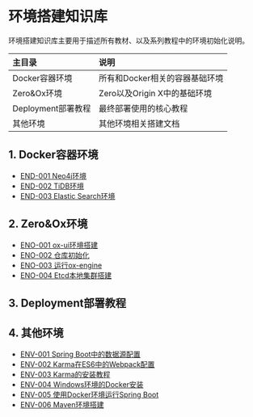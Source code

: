 # 环境搭建知识库

环境搭建知识库主要用于描述所有教材、以及系列教程中的环境初始化说明。

| 主目录 | 说明 |
| :--- | :--- |
| Docker容器环境 | 所有和Docker相关的容器基础环境 |
| Zero&Ox环境 | Zero以及Origin X中的基础环境 |
| Deployment部署教程 | 最终部署使用的核心教程 |
| 其他环境 | 其他环境相关搭建文档 |

## 1. Docker容器环境

* [END-001 Neo4j环境](/environment/1-dockerrong-qi-huan-jing/end-001-neo4jhuan-jing-chu-shi-hua.html)
* [END-002 TiDB环境](/environment/1-dockerrong-qi-huan-jing/end-002-tidbhuan-jing-chu-shi-hua.html)
* [END-003 Elastic Search环境](/environment/1-dockerrong-qi-huan-jing/end-003-elastic-searchhuan-jing.html)

## 2. Zero&Ox环境

* [ENO-001 ox-ui环境搭建](/environment/2-zeroandoxhuan-jing/eno-001-ox-uihuan-jing-da-jian.html)
* [ENO-002 仓库初始化](/environment/2-zeroandoxhuan-jing/eno-002-cang-ku-chu-shi-hua.html)
* [ENO-003 运行ox-engine](/environment/2-zeroandoxhuan-jing/eno-003-yun-xingox-engine.html)
* [ENO-004 Etcd本地集群搭建](/environment/2-zeroandoxhuan-jing/eno-004-etcdben-di-ji-qun-da-jian.html)

## 3. Deployment部署教程

## 4. 其他环境

* [ENV-001 Spring Boot中的数据源配置](/environment/5-qi-ta-huan-jing/env-001-spring-bootzhong-de-shu-ju-yuan-pei-zhi.html)
* [ENV-002 Karma在ES6中的Webpack配置](/environment/5-qi-ta-huan-jing/env-002-karmazai-es6-zhong-de-webpack-pei-zhi.html)
* [ENV-003 Karma的安装教程](/environment/5-qi-ta-huan-jing/env-003-karmade-an-zhuang-jiao-cheng.html)
* [ENV-004 Windows环境的Docker安装](/environment/5-qi-ta-huan-jing/env-004-windowshuan-jing-de-docker-an-zhuang.html)
* [ENV-005 使用Docker环境运行Spring Boot](/environment/5-qi-ta-huan-jing/env-005-shi-yong-dockerhuan-jing-yun-xing-spring-boot.html)
* [ENV-006 Maven环境搭建](/environment/5-qi-ta-huan-jing/env-006-mavenhuan-jing-da-jian.html)



